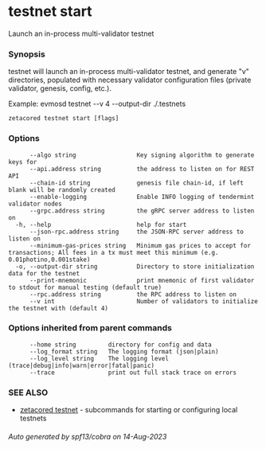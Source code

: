 # testnet start

Launch an in-process multi-validator testnet

### Synopsis

testnet will launch an in-process multi-validator testnet,
and generate "v" directories, populated with necessary validator configuration files
(private validator, genesis, config, etc.).

Example:
	evmosd testnet --v 4 --output-dir ./.testnets
	

```
zetacored testnet start [flags]
```

### Options

```
      --algo string                 Key signing algorithm to generate keys for 
      --api.address string          the address to listen on for REST API 
      --chain-id string             genesis file chain-id, if left blank will be randomly created
      --enable-logging              Enable INFO logging of tendermint validator nodes
      --grpc.address string         the gRPC server address to listen on 
  -h, --help                        help for start
      --json-rpc.address string     the JSON-RPC server address to listen on 
      --minimum-gas-prices string   Minimum gas prices to accept for transactions; All fees in a tx must meet this minimum (e.g. 0.01photino,0.001stake) 
  -o, --output-dir string           Directory to store initialization data for the testnet 
      --print-mnemonic              print mnemonic of first validator to stdout for manual testing (default true)
      --rpc.address string          the RPC address to listen on 
      --v int                       Number of validators to initialize the testnet with (default 4)
```

### Options inherited from parent commands

```
      --home string         directory for config and data 
      --log_format string   The logging format (json|plain) 
      --log_level string    The logging level (trace|debug|info|warn|error|fatal|panic) 
      --trace               print out full stack trace on errors
```

### SEE ALSO

* [zetacored testnet](zetacored_testnet.md)	 - subcommands for starting or configuring local testnets

###### Auto generated by spf13/cobra on 14-Aug-2023
